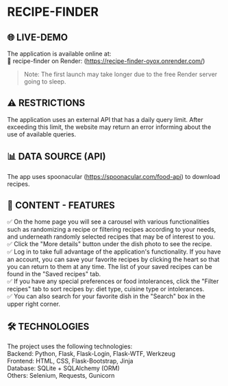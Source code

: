 
# RECIPE-FINDER

## 🌐 LIVE-DEMO
The application is available online at:  
🔗 recipe-finder on Render: (https://recipe-finder-oyox.onrender.com/)  
> Note: The first launch may take longer due to the free Render server going to sleep.

## ⚠️ RESTRICTIONS
The application uses an external API that has a daily query limit. After exceeding this limit, the website may return an error informing about the use of available queries.

## 📊 DATA SOURCE (API)
The app uses spoonacular (https://spoonacular.com/food-api) to download recipes.

## 🚀 CONTENT - FEATURES
✅ On the home page you will see a carousel with various functionalities such as randomizing a recipe or filtering recipes according to your needs, and underneath randomly selected recipes that may be of interest to you.  
✅ Click the "More details" button under the dish photo to see the recipe.    
✅ Log in to take full advantage of the application's functionality. If you have an account, you can save your favorite recipes by clicking the heart so that you can return to them at any time. The list of your saved recipes can be found in the "Saved recipes" tab.  
✅ If you have any special preferences or food intolerances, click the "Filter recipes" tab to sort recipes by: diet type, cuisine type or intolerances.  
✅ You can also search for your favorite dish in the "Search" box in the upper right corner.

## 🛠️ TECHNOLOGIES
The project uses the following technologies:  
Backend: Python, Flask, Flask-Login, Flask-WTF, Werkzeug  
Frontend: HTML, CSS, Flask-Bootstrap, Jinja  
Database: SQLite + SQLAlchemy (ORM)  
Others: Selenium, Requests, Gunicorn

